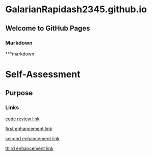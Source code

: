 # GalarianRapidash2345.github.io

## Welcome to GitHub Pages


### Markdown

***markdown


# Self-Assessment
## Purpose
### Links


[code review link](CODEREVIEW.md)



[first enhancement link](Enhancement1.md)


[second enhancement link](Enhancement2.md)

[third enhancement link](Enhancement3.md)


